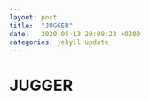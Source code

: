 ```yaml
---
layout: post
title:  "JUGGER"
date:   2020-05-13 20:09:23 +0200
categories: jekyll update
---
```


# JUGGER
